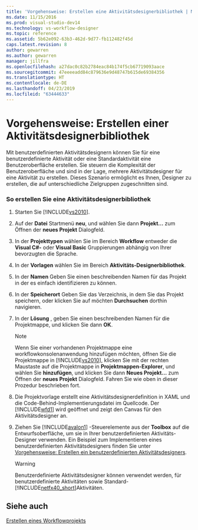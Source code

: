```yaml
---
title: 'Vorgehensweise: Erstellen eine Aktivitätsdesignerbibliothek | Microsoft-Dokumentation'
ms.date: 11/15/2016
ms.prod: visual-studio-dev14
ms.technology: vs-workflow-designer
ms.topic: reference
ms.assetid: 5b62e092-63b3-462d-9d77-fb112482f45d
caps.latest.revision: 8
author: gewarren
ms.author: gewarren
manager: jillfra
ms.openlocfilehash: a27dac0c82b2784eac84b174f5cb67719093aace
ms.sourcegitcommit: 47eeeeadd84c879636e9d48747b615de69384356
ms.translationtype: HT
ms.contentlocale: de-DE
ms.lasthandoff: 04/23/2019
ms.locfileid: "63444633"
---
```

# <a name="how-to-create-an-activity-designer-library"></a>Vorgehensweise: Erstellen einer Aktivitätsdesignerbibliothek
Mit benutzerdefinierten Aktivitätsdesignern können Sie für eine benutzerdefinierte Aktivität oder eine Standardaktivität eine Benutzeroberfläche erstellen. Sie steuern die Komplexität der Benutzeroberfläche und sind in der Lage, mehrere Aktivitätsdesigner für eine Aktivität zu erstellen. Dieses Szenario ermöglicht es Ihnen, Designer zu erstellen, die auf unterschiedliche Zielgruppen zugeschnitten sind.  
  
### <a name="to-create-an-activity-designer-library"></a>So erstellen Sie eine Aktivitätsdesignerbibliothek  
  
1. Starten Sie [!INCLUDE[vs2010](../includes/vs2010-md.md)].  
  
2. Auf der **Datei** Startmenü **neu**, und wählen Sie dann **Projekt...** zum Öffnen der **neues Projekt** Dialogfeld.  
  
3. In der **Projekttypen** wählen Sie im Bereich **Workflow** entweder die **Visual C#-** oder **Visual Basic** Gruppierungen abhängig von Ihrer bevorzugten die Sprache.  
  
4. In der **Vorlagen** wählen Sie im Bereich **Aktivitäts-Designerbibliothek**.  
  
5. In der **Namen** Geben Sie einen beschreibenden Namen für das Projekt in der es einfach identifizieren zu können.  
  
6. In der **Speicherort** Geben Sie das Verzeichnis, in dem Sie das Projekt speichern, oder klicken Sie auf möchten **Durchsuchen** dorthin navigieren.  
  
7. In der **Lösung** , geben Sie einen beschreibenden Namen für die Projektmappe, und klicken Sie dann **OK**.  
  
    > [!NOTE]
    > Wenn Sie einer vorhandenen Projektmappe eine workflowkonsolenanwendung hinzufügen möchten, öffnen Sie die Projektmappe in [!INCLUDE[vs2010](../includes/vs2010-md.md)], klicken Sie mit der rechten Maustaste auf die Projektmappe in **Projektmappen-Explorer**, und wählen Sie **hinzufügen**, und klicken Sie dann **Neues Projekt...** zum Öffnen der **neues Projekt** Dialogfeld. Fahren Sie wie oben in dieser Prozedur beschrieben fort.  
  
8. Die Projektvorlage erstellt eine Aktivitätsdesignerdefinition in XAML und die Code-Behind-Implementierungsdatei im Quellcode. Der [!INCLUDE[wfd1](../includes/wfd1-md.md)] wird geöffnet und zeigt den Canvas für den Aktivitätsdesigner an.  
  
9. Ziehen Sie [!INCLUDE[avalon1](../includes/avalon1-md.md)] -Steuerelemente aus der **Toolbox** auf die Entwurfsoberfläche, um sie in Ihrer benutzerdefinierten Aktivitäts-Designer verwenden.  Ein Beispiel zum Implementieren eines benutzerdefinierten Aktivitätsdesigners finden Sie unter [Vorgehensweise: Erstellen ein benutzerdefinierten Aktivitätsdesigners](http://msdn.microsoft.com/library/2f3aade6-facc-44ef-9657-a407ef8b9b31).  
  
    > [!WARNING]
    > Benutzerdefinierte Aktivitätsdesigner können verwendet werden, für benutzerdefinierte Aktivitäten sowie Standard- [!INCLUDE[netfx40_short](../includes/netfx40-short-md.md)]Aktivitäten.  
  
## <a name="see-also"></a>Siehe auch  
 [Erstellen eines Workflowprojekts](../workflow-designer/creating-a-workflow-project.md)